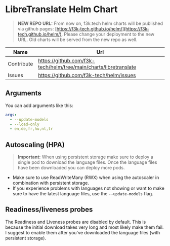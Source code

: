 # LibreTranslate Helm Chart

> **NEW REPO URL:** From now on, f3k.tech helm charts will be published via github pages: [https://f3k-tech.github.io/helm/](https://f3k-tech.github.io/helm/).
> Please change your deployment to the new URL.
> Old charts will be served from the new repo as well.

| Name       | Url                                                              |
|------------|------------------------------------------------------------------|
| Contribute | https://github.com/f3k-tech/helm/tree/main/charts/libretranslate |
| Issues     | https://github.com/f3k-tech/helm/issues                          |

## Arguments

You can add arguments like this:

```yaml
args:
  - --update-models
  - --load-only
  - en,de,fr,hu,nl,tr
```

## Autoscaling (HPA)

> **Important:** When using persistent storage make sure to deploy a single pod to download the language files. Once the language files have been downloaded you can deploy more pods. 

* Make sure to use ReadWriteMany (RWX) when using the autoscaler in combination with persistent storage. 
* If you experience problems with languages not showing or want to make sure to have the latest language files, use the ```--update-models``` flag.

## Readiness/liveness probes

The Readiness and Liveness probes are disabled by default. This is because the initial download takes very long and most likely make them fail. I suggest to enable them after you've downloaded the language files (with persistent storage).
